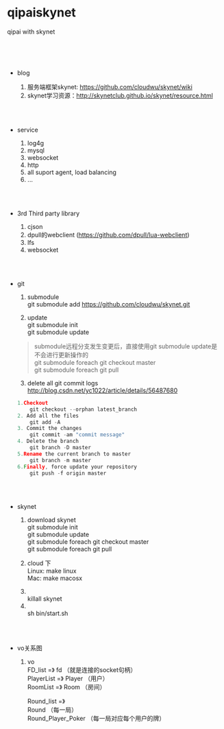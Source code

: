 # qipaiskynet
qipai   with  skynet


<br>
<br>
<br>


- blog 

  1. 服务端框架skynet: https://github.com/cloudwu/skynet/wiki 
  2. skynet学习资源：http://skynetclub.github.io/skynet/resource.html


<br>
<br>

- service 

  1.  log4g
  2.  mysql
  3.  websocket
  4.  http 
  6.  all suport agent,  load balancing
  5.  ...

<br>
<br>

- 3rd Third party library 

  1. cjson
  2. dpull的webclient (https://github.com/dpull/lua-webclient)
  3. lfs
  4. websocket

<br>
<br>

- git 

  1. submodule  
     git submodule add https://github.com/cloudwu/skynet.git

  2. update  
    git submodule init  
    git submodule update    <br>
    > submodule远程分支发生变更后，直接使用git submodule update是不会进行更新操作的  
    > git submodule foreach git checkout master  
    > git submodule foreach git pull  

  3. delete all git commit logs   
    http://blog.csdn.net/yc1022/article/details/56487680   
    ``` c++
    1.Checkout
        git checkout --orphan latest_branch
    2. Add all the files
        git add -A
    3. Commit the changes
        git commit -am "commit message"
    4. Delete the branch
        git branch -D master
    5.Rename the current branch to master
        git branch -m master
    6.Finally, force update your repository
        git push -f origin master
    ```
    
<br>
<br>

- skynet
  1. download  skynet  
       git submodule init  
       git submodule update  
       git submodule foreach git checkout master  
       git submodule foreach git pull 
  2. cloud 下  
       Linux: make linux  
       Mac: make macosx 

  3.  <br>
       killall skynet  

  4.  <br>
       sh bin/start.sh

  
<br>
<br>

- vo关系图
  1. vo  
       FD_list =》 fd  （就是连接的socket句柄）  
       PlayerList =》 Player （用户）  
       RoomList =》 Room       （房间）   
         
       Round_list =》   
       Round   （每一局）   
       Round_Player_Poker （每一局对应每个用户的牌） 


